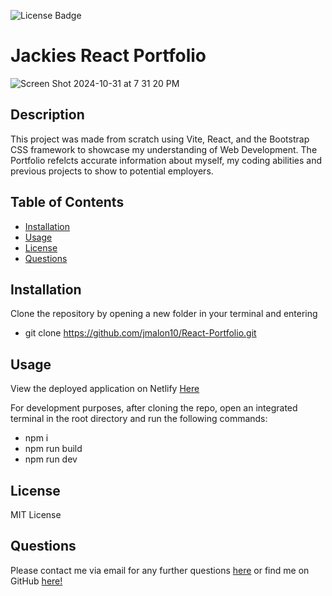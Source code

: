 ![License Badge](https://img.shields.io/badge/license-MIT-yellow.svg)

# Jackies React Portfolio 
![Screen Shot 2024-10-31 at 7 31 20 PM](https://github.com/user-attachments/assets/d2dc17b2-914d-4271-a5df-afc0605b2e26)

## Description
This project was made from scratch using Vite, React, and the Bootstrap CSS framework to showcase my understanding of Web Development. The Portfolio refelcts accurate information about myself, my coding abilities and previous projects to show to potential employers. 

## Table of Contents 

- [Installation](#installation)
- [Usage](#usage)
- [License](#license)
- [Questions](#questions)

## Installation
Clone the repository by opening a new folder in your terminal and entering 
- git clone https://github.com/jmalon10/React-Portfolio.git

## Usage
View the deployed application on Netlify [Here](https://jackiesportfolio.netlify.app/)

For development purposes, after cloning the repo, open an integrated terminal in the root directory and run the following commands:
- npm i 
- npm run build
- npm run dev

## License
MIT License

## Questions
Please contact me via email for any further questions [here](mailto:jmaloney11277@gmail.com) or find me on GitHub [here!](https://github.com/jmalon10)
